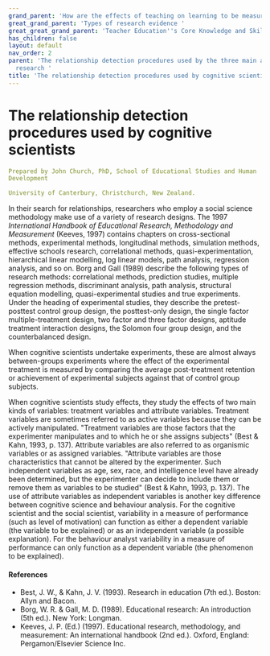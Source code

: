 ```yaml
---
grand_parent: 'How are the effects of teaching on learning to be measured? '
great_grand_parent: 'Types of research evidence '
great_great_grand_parent: 'Teacher Education''s Core Knowledge and Skills.'
has_children: false
layout: default
nav_order: 2
parent: 'The relationship detection procedures used by the three main approaches to
  research '
title: 'The relationship detection procedures used by cognitive scientists '
---
```

# The relationship detection procedures used by cognitive scientists


```yaml
Prepared by John Church, PhD, School of Educational Studies and Human
Development

University of Canterbury, Christchurch, New Zealand.
```


In their search for relationships, researchers who employ a social
science methodology make use of a variety of research designs. The 1997
*International Handbook of Educational Research, Methodology and
Measurement* (Keeves, 1997) contains chapters on cross-sectional
methods, experimental methods, longitudinal methods, simulation methods,
effective schools research, correlational methods,
quasi-experimentation, hierarchical linear modelling, log linear models,
path analysis, regression analysis, and so on. Borg and Gall (1989)
describe the following types of research methods: correlational methods,
prediction studies, multiple regression methods, discriminant analysis,
path analysis, structural equation modelling, quasi-experimental studies
and true experiments. Under the heading of experimental studies, they
describe the pretest-posttest control group design, the posttest-only
design, the single factor multiple-treatment design, two factor and
three factor designs, aptitude treatment interaction designs, the
Solomon four group design, and the counterbalanced design.

When cognitive scientists undertake experiments, these are almost always
between-groups experiments where the effect of the experimental
treatment is measured by comparing the average post-treatment retention
or achievement of experimental subjects against that of control group
subjects.

When cognitive scientists study effects, they study the effects of two
main kinds of variables: treatment variables and attribute variables.
Treatment variables are sometimes referred to as active variables
because they can be actively manipulated. "Treatment variables are those
factors that the experimenter manipulates and to which he or she assigns
subjects" (Best & Kahn, 1993, p. 137). Attribute variables are also
referred to as organismic variables or as assigned variables. "Attribute
variables are those characteristics that cannot be altered by the
experimenter. Such independent variables as age, sex, race, and
intelligence level have already been determined, but the experimenter
can decide to include them or remove them as variables to be studied"
(Best & Kahn, 1993, p. 137). The use of attribute variables as
independent variables is another key difference between cognitive
science and behaviour analysis. For the cognitive scientist and the
social scientist, variability in a measure of performance (such as level
of motivation) can function as either a dependent variable (the variable
to be explained) or as an independent variable (a possible explanation).
For the behaviour analyst variability in a measure of performance can
only function as a dependent variable (the phenomenon to be explained).


#### References

-   Best, J. W., & Kahn, J. V. (1993). Research in education (7th ed.).
    Boston: Allyn and Bacon.
-   Borg, W. R. & Gall, M. D. (1989). Educational research: An
    introduction (5th ed.). New York: Longman.
-   Keeves, J. P. (Ed.) (1997). Educational research, methodology, and
    measurement: An international handbook (2nd ed.). Oxford, England:
    Pergamon/Elsevier Science Inc.
